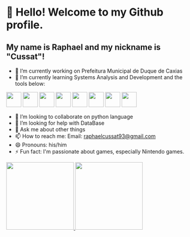 # 👋 Hello! Welcome to my Github profile.
## My name is Raphael and my nickname is "Cussat"!

- 🔭 I’m currently working on Prefeitura Municipal de Duque de Caxias
- 🌱 I’m currently learning Systems Analysis and Development and the tools below:
<img src="https://cdn.jsdelivr.net/gh/devicons/devicon/icons/github/github-original.svg" width="40" height="40"/>
<img src="https://cdn.jsdelivr.net/gh/devicons/devicon/icons/python/python-original.svg" width="40" height="40"/>
<img src="https://cdn.jsdelivr.net/gh/devicons/devicon/icons/html5/html5-original.svg" width="40" height="40"/>
<img src="https://cdn.jsdelivr.net/gh/devicons/devicon/icons/css3/css3-original.svg" width="40" height="40"/>
<img src="https://cdn.jsdelivr.net/gh/devicons/devicon/icons/mysql/mysql-original.svg" width="40" height="40"/>
<img src="https://cdn.jsdelivr.net/gh/devicons/devicon/icons/vscode/vscode-original.svg" width="40" height="40"/>           
<img src="https://cdn.jsdelivr.net/gh/devicons/devicon/icons/pycharm/pycharm-original.svg" width="40" height="40"/>
<img src="https://cdn.jsdelivr.net/gh/devicons/devicon/icons/java/java-original.svg" width="40" height="40"/>          
                         

- 👯 I’m looking to collaborate on python language
- 🤔 I’m looking for help with DataBase
- 💬 Ask me about other things
- 📫 How to reach me: Email: raphaelcussat93@gmail.com
- 😄 Pronouns: his/him
- ⚡ Fun fact: I'm passionate about games, especially Nintendo games.

<div>
<a href="https://github.com/seu-usuário-aqui">
<img loading="lazy" height="180em" src="https://github-readme-stats.vercel.app/api/top-langs/?username=RaphaelCussat&layout=compact&langs_count=7&theme=dracula"/>
<img loading="lazy" height="180em" src="https://github-readme-stats.vercel.app/api?username=RaphaelCussat&show_icons=true&theme=dracula&include_all_commits=true&count_private=true"/>
</div>


